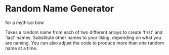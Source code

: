 # Random Name Generator 
for a mythical bow

Takes a random name from each of two different arrays to create 'first' and 'last' names. 
Substitute other names to your liking, depending on what you are naming.
You can also adjust the code to produce more than one random name at a time.
